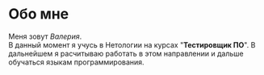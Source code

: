 # Обо мне
Меня зовут _Валерия_.  
В данный момент я учусь в Нетологии на курсах "**Тестировщик ПО**".
В дальнейшем я расчитываю работать в этом направлении и дальше обучаться языкам программирования.  

